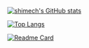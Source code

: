 [![shimech's GitHub stats](https://github-readme-stats.vercel.app/api?username=shimech&count_private=true&show_icons=true&theme=prussian)](https://github.com/shimech)

[![Top Langs](https://github-readme-stats.vercel.app/api/top-langs/?username=shimech&theme=prussian)](https://github.com/shimech)

[![Readme Card](https://github-readme-stats.vercel.app/api/pin/?username=shimech&repo=pokemon-shuzokuchi-quiz-neo&theme=prussian)](https://github.com/shimech/pokemon-shuzokuchi-quiz-neo)
